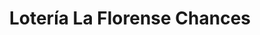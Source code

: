 ---
title: "Lotería La Florense Chances"
url: /heredia/loteria-la-florense-chances/
shop: Lotterie
---